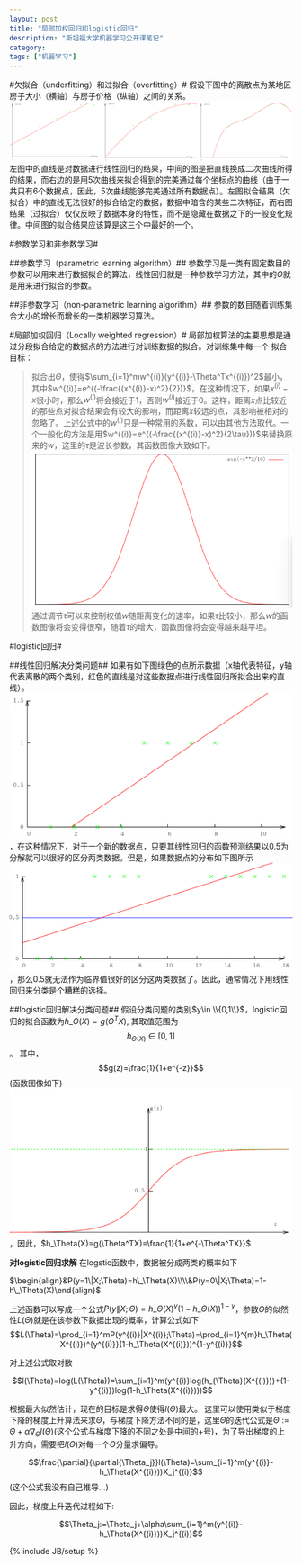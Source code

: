 ```yaml
---
layout: post
title: "局部加权回归和logistic回归"
description: "斯坦福大学机器学习公开课笔记"
category:
tags: ["机器学习"]
---
```


#欠拟合（underfitting）和过拟合（overfitting）#
假设下图中的离散点为某地区房子大小（横轴）与房子价格（纵轴）之间的关系。
![拟合][1]
左图中的直线是对数据进行线性回归的结果，中间的图是把直线换成二次曲线所得的结果，而右边的是用5次曲线来拟合得到的完美通过每个坐标点的曲线（由于一共只有6个数据点，因此，5次曲线能够完美通过所有数据点）。左图拟合结果（欠拟合）中的直线无法很好的拟合给定的数据，数据中暗含的某些二次特征，而右图结果（过拟合）仅仅反映了数据本身的特性，而不是隐藏在数据之下的一般变化规律。中间图的拟合结果应该算是这三个中最好的一个。

#参数学习和非参数学习#

##参数学习（parametric learning algorithm）##
参数学习是一类有固定数目的参数可以用来进行数据拟合的算法，线性回归就是一种参数学习方法，其中的$\Theta$就是用来进行拟合的参数。

##非参数学习（non-parametric learning algorithm）##
参数的数目随着训练集合大小的增长而增长的一类机器学习算法。

#局部加权回归（Locally weighted regression）#
局部加权算法的主要思想是通过分段拟合给定的数据点的方法进行对训练数据的拟合。对训练集中每一个
拟合目标：
> 拟合出$\Theta$，使得$\sum_{i=1}^mw^{(i)}(y^{(i)}-\Theta^Tx^{(i)})^2$最小，其中$w^{(i)}=e^{(-\frac{(x^{(i)}-x)^2}{2})}$，在这种情况下，如果$x^{(i)}-x$很小时，那么$w^{(i)}$将会接近于$1$，否则$w^{(i)}$接近于$0$。这样，距离$x$点比较近的那些点对拟合结果会有较大的影响，而距离$x$较远的点，其影响被相对的忽略了。上述公式中的$w^{(i)}$只是一种常用的系数，可以由其他方法取代。一个一般化的方法是用$w^{(i)}=e^{(-\frac{(x^{(i)}-x)^2}{2\tau})}$来替换原来的$w$，这里的$\tau$是波长参数，其函数图像大致如下。![w函数图像][2] 通过调节$\tau$可以来控制权值$w$随距离变化的速率，如果$\tau$比较小，那么$w$的函数图像将会变得很窄，随着$\tau$的增大，函数图像将会变得越来越平坦。

#logistic回归#

##线性回归解决分类问题##
如果有如下图绿色的点所示数据（x轴代表特征，y轴代表离散的两个类别，红色的直线是对这些数据点进行线性回归所拟合出来的直线）。![直线拟合][3]，在这种情况下，对于一个新的数据点，只要其线性回归的函数预测结果以0.5为分解就可以很好的区分两类数据。但是，如果数据点的分布如下图所示![错误的拟合][4]，那么0.5就无法作为临界值很好的区分这两类数据了。因此，通常情况下用线性回归来分类是个糟糕的选择。

##logistic回归解决分类问题##
假设分类问题的类别$y\in \\{0,1\\}$，logistic回归的拟合函数为$h\_\Theta(X)=g(\Theta^TX)$,
其取值范围为$$h_{\Theta(X)} \in [0,1]$$。
其中，$$g(z)=\frac{1}{1+e^{-z}}$$(函数图像如下)![logstic回归函数图像][5]，因此，$h_\Theta(X)=g(\Theta^TX)=\frac{1}{1+e^{-\Theta^TX}}$

**对logistic回归求解**
在logstic函数中，数据被分成两类的概率如下

$\begin{align}&P(y=1\|X;\Theta)=h\_\Theta(X)\\\\&P(y=0\|X;\Theta)=1-h\_\Theta(X)\end{align}$

上述函数可以写成一个公式$P(y\|X;\Theta)=h\_\Theta(X)^y(1-h\_\Theta(X))^{1-y}$，参数$\Theta$的似然性$L(\Theta)$就是在该参数下数据出现的概率，计算公式如下
$$L(\Theta)=\prod_{i=1}^mP(y^{(i)}|X^{(i)};\Theta)=\prod_{i=1}^{m}h_\Theta(X^{(i)})^{y^{(i)}}(1-h_\Theta(X^{(i)}))^{1-y^{(i)}}$$

对上述公式取对数

$$l(\Theta)=log(L(\Theta))=\sum_{i=1}^m(y^{(i)}log(h_{\Theta}(X^{(i)}))+(1-y^{(i)})log(1-h_\Theta(X^{(i)})))$$

根据最大似然估计，现在的目标是求得$\Theta$使得$l(\Theta)$最大。
这里可以使用类似于梯度下降的梯度上升算法来求$\Theta$，与梯度下降方法不同的是，这里$\Theta$的迭代公式是$\Theta:=\Theta+\alpha\nabla_\Theta{l(\Theta)}$(这个公式与梯度下降的不同之处是中间的+号)，为了导出梯度的上升方向，需要把$l(\Theta)$对每一个$\Theta$分量求偏导。

$$\frac{\partial}{\partial{\Theta_j}}l(\Theta)=\sum_{i=1}^m(y^{(i)}-h_\Theta(X^{(i)}))X_j^{(i)}$$(这个公式我没有自己推导...)

因此，梯度上升迭代过程如下:

$$\Theta_j:=\Theta_j+\alpha\sum_{i=1}^m(y^{(i)}-h_\Theta(X^{(i)}))X_j^{(i)}$$


  [1]: /resource/2014-06-05-machinelearning/curvefit.png
  [2]: /resource/2014-06-05-machinelearning/exp.png
  [3]: /resource/2014-06-05-machinelearning/linefit.png
  [4]: /resource/2014-06-05-machinelearning/wrongfit.png
  [5]: /resource/2014-06-05-machinelearning/logsticfunction.png

{% include JB/setup %}
